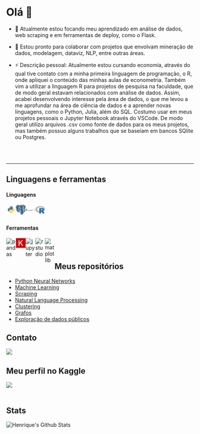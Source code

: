 # Olá 👋

- 🌱 Atualmente estou focando meu aprendizado em análise de dados, web scraping e em ferramentas de deploy, como o Flask.

- 👯 Estou pronto para colaborar com projetos que envolvam mineração de dados, modelagem, dataviz, NLP, entre outras áreas.

- ⚡ Descrição pessoal: Atualmente estou cursando economia, através do qual tive contato com a minha primeira linguagem de programação, o R, onde apliquei o conteúdo das minhas aulas de econometria. Também vim a utilizar a linguagem R para projetos de pesquisa na faculdade, que de modo geral estavam relacionados com análise de dados. Assim, acabei desenvolvendo interesse pela área de dados, o que me levou a me aprofundar na área de ciência de dados e a aprender novas linguagens, como o Python, Julia, além do SQL. Costumo usar em meus projetos pessoais o Jupyter Notebook através do VSCode. De modo geral utilizo arquivos .csv como fonte de dados para os meus projetos, mas também possuo alguns trabalhos que se baseiam em bancos SQlite ou Postgres.

<br/>
<br/>

---

## Linguagens e ferramentas

#### Linguagens

<img align="left" alt="python" width="26px" src="https://raw.githubusercontent.com/github/explore/80688e429a7d4ef2fca1e82350fe8e3517d3494d/topics/python/python.png" />

<img align="left" alt="PostgreSQL" width="26px" src="https://raw.githubusercontent.com/github/explore/80688e429a7d4ef2fca1e82350fe8e3517d3494d/topics/postgresql/postgresql.png" />

<img align="left" alt="MongoDB" width="26px" src="https://raw.githubusercontent.com/github/explore/80688e429a7d4ef2fca1e82350fe8e3517d3494d/topics/mongodb/mongodb.png" />

<img align="left" alt="R" width="26px" src="https://raw.githubusercontent.com/github/explore/80688e429a7d4ef2fca1e82350fe8e3517d3494d/topics/r/r.png" />

<br/>
<br/>

#### Ferramentas

<img align="left" alt="pandas" width="26px" src="https://cdn.jsdelivr.net/npm/simple-icons@3.4.0/icons/pandas.svg" />

<img align="left" alt="keras" width="26px" src="https://raw.githubusercontent.com/github/explore/cf9a84017e3cdd93aeb635d9b85379ba67d62031/topics/keras/keras.png" />
<img align="left" alt="jupyter" width="26px" src="https://cdn.jsdelivr.net/npm/simple-icons@3.4.0/icons/jupyter.svg" />

<img align="left" alt="rstudio" width="26px" src="https://cdn.jsdelivr.net/npm/simple-icons@3.4.0/icons/rstudio.svg" />

<img align="left" alt="matplotlib" width="26px" src="https://avatars.githubusercontent.com/u/215947?s=200&v=4" />

<br/>
<br/> 

## Meus repositórios

- [Python Neural Networks](https://github.com/Henrique-Gaspar/Redes_Neurais_em_Python)
- [Machine Learning](https://github.com/Henrique-Gaspar/Modelos_Machine_Learning_Python)
- [Scraping](https://github.com/Henrique-Gaspar/Scraping_Projects_Python)
- [Natural Language Processing](https://github.com/Henrique-Gaspar/Natural_language_processing)
- [Clustering](https://github.com/Henrique-Gaspar/Clustering_Python)
- [Grafos](https://github.com/Henrique-Gaspar/Graphs-Grafos)
- [Exploração de dados públicos](https://github.com/Henrique-Gaspar/Dados-Publicos)

## Contato
[<img align="left"  width="22px" src="https://cdn.jsdelivr.net/npm/simple-icons@3.4.0/icons/linkedin.svg" />](https://www.linkedin.com/in/jos%C3%A9-henrique-g-9839b3121/)

<br/>

## Meu perfil no Kaggle
[<img align="left"  width="22px" src="https://cdn.jsdelivr.net/npm/simple-icons@3.4.0/icons/kaggle.svg" />](https://www.kaggle.com/henriquegaspar)

<br/>
<br/> 

## Stats

<img align="left" alt="Henrique's Github Stats" src="https://github-readme-stats.vercel.app/api?username=Henrique-Gaspar&show_icons=true&hide_border=true" />

